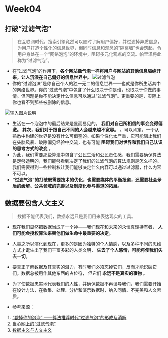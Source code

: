 # Week04
## 打破“过滤气泡”

> 在互联网时代，搜索引擎竟然可以随时了解用户偏好，并过滤掉异质信息，为用户打造个性化的信息世界，但同时信息和观念的“隔离墙”也会筑起，令用户身处在一个“网络泡泡”的环境中，阻碍多元化观点的交流。帕里泽将此称为“过滤气泡”。
* 在“过滤气泡”的作用下，**各个网站像气泡一样将用户与网站的其他信息隔绝开来，让人沉浸在自己偏好的信息世界中。** 
![过滤气泡](https://images.gitee.com/uploads/images/2019/0510/170955_60009136_2230768.png "微信截图_20190510170930.png")
*  你的“过滤泡沫”是你自己个人的独一无二的信息世界——也就是你所生活其中的网络世界。你的“过滤气泡”中包含了什么取决于你是谁，也取决于你做的事情。但问题是你不能决定什么信息可以通过“过滤气泡”。更重要的是，实际上你也看不到那些被删除的信息。

![输入图片说明](https://images.gitee.com/uploads/images/2019/0510/171433_9af1bd8b_2230768.jpeg "234f6194e13a49ceb071fbd91d6dd198.jpeg")
* 生活在一个泡泡中的最后结果是显而易见的。 **我们对自己所相信的事会变得偏激。 其次，我们对于跟自己不同的人会越来越不宽容。** 。可以肯定，一个从熟悉中构建的世界是没有什么可借鉴的。如果个性化太严重，它可能阻止我们在头脑风暴、破除偏见经验中交流，也有可能 **阻碍我们对世界和我们自己认识的思考方式的改变** 。
* 为此，我们需要那些算法中包含了公民生活和公民责任感，我们需要确保算法是足够透明的，我们能够看到决定了我们的过滤气泡的算法规则是怎么样的。我们需要得到一些控制权让我们能够决定什么内容可以通过过滤器，什么内容不可以。
*  **“过滤气泡”的打破既需要技术的优化，也需要媒体的平衡报道，还需要社会矛盾的缓解、公共领域的完善以及制度化参与渠道的拓展。** 
## 数据要包含人文主义
> 数据不能代表我们，数据永远只是我们用来表达现实的工具。

*  现在我们显然把数据当成了一个神——我们现在和未来的永恒真理持有者， **人们可能会授权算法来替他们做生命中最重要的决定。** 
* 人类之所以演化到现在，更多的是因为独特的个人情感，以及多种不同的思维方式才诞生出了我们丰富多彩的人类文明， **失去了个人感情，可能将使我们失去一切。** 
* 要真正了解数据及其真实的潜力，有时我们必须忘掉它们，反而才能识破它们。数据总被用作其他东西的占位符， 但它们 **永远不是真实的事物** 。
*  为了使数据忠实地代表我们的人性，并确保数据不再误导我们，我们需要开始在设计方法，在收集、处理、分析和演示数据时，纳入同情、不完美和人文素质。

* 参考来源：
1. [“戳掉你的泡泡” ——算法推荐时代“过滤气泡”的形成及消解 ](http://www.sohu.com/a/297511102_700645)
2. [当心网上的“过滤气泡”](https://www.jianshu.com/p/990e17415181)
3. [数据主义与人文主义](https://www.jianshu.com/p/fff74232febb)
